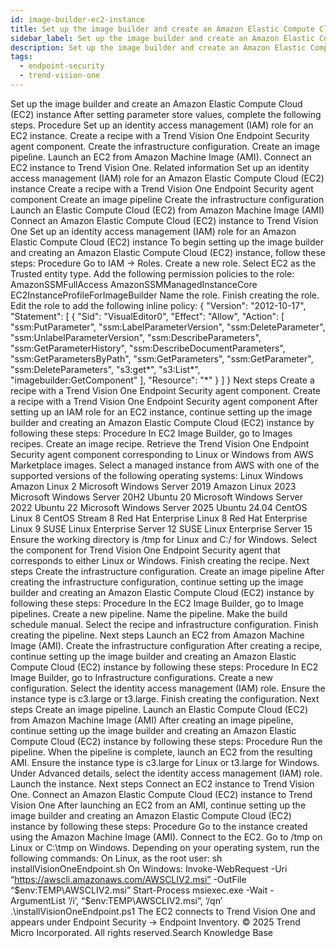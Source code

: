 ```yaml
---
id: image-builder-ec2-instance
title: Set up the image builder and create an Amazon Elastic Compute Cloud (EC2) instance
sidebar_label: Set up the image builder and create an Amazon Elastic Compute Cloud (EC2) instance
description: Set up the image builder and create an Amazon Elastic Compute Cloud (EC2) instance
tags:
  - endpoint-security
  - trend-vision-one
---
```


 Set up the image builder and create an Amazon Elastic Compute Cloud (EC2) instance After setting parameter store values, complete the following steps. Procedure Set up an identity access management (IAM) role for an EC2 instance. Create a recipe with a Trend Vision One Endpoint Security agent component. Create the infrastructure configuration. Create an image pipeline. Launch an EC2 from Amazon Machine Image (AMI). Connect an EC2 instance to Trend Vision One. Related information Set up an identity access management (IAM) role for an Amazon Elastic Compute Cloud (EC2) instance Create a recipe with a Trend Vision One Endpoint Security agent component Create an image pipeline Create the infrastructure configuration Launch an Elastic Compute Cloud (EC2) from Amazon Machine Image (AMI) Connect an Amazon Elastic Compute Cloud (EC2) instance to Trend Vision One Set up an identity access management (IAM) role for an Amazon Elastic Compute Cloud (EC2) instance To begin setting up the image builder and creating an Amazon Elastic Compute Cloud (EC2) instance, follow these steps: Procedure Go to IAM → Roles. Create a new role. Select EC2 as the Trusted entity type. Add the following permission policies to the role: AmazonSSMFullAccess AmazonSSMManagedInstanceCore EC2InstanceProfileForImageBuilder Name the role. Finish creating the role. Edit the role to add the following inline policy: { "Version": "2012-10-17", "Statement": [ { "Sid": "VisualEditor0", "Effect": "Allow", "Action": [ "ssm:PutParameter", "ssm:LabelParameterVersion", "ssm:DeleteParameter", "ssm:UnlabelParameterVersion", "ssm:DescribeParameters", "ssm:GetParameterHistory", "ssm:DescribeDocumentParameters", "ssm:GetParametersByPath", "ssm:GetParameters", "ssm:GetParameter", "ssm:DeleteParameters", "s3:get*", "s3:List*", "imagebuilder:GetComponent" ], "Resource": "*" } ] } Next steps Create a recipe with a Trend Vision One Endpoint Security agent component. Create a recipe with a Trend Vision One Endpoint Security agent component After setting up an IAM role for an EC2 instance, continue setting up the image builder and creating an Amazon Elastic Compute Cloud (EC2) instance by following these steps: Procedure In EC2 Image Builder, go to Images recipes. Create an image recipe. Retrieve the Trend Vision One Endpoint Security agent component corresponding to Linux or Windows from AWS Marketplace images. Select a managed instance from AWS with one of the supported versions of the following operating systems: Linux Windows Amazon Linux 2 Microsoft Windows Server 2019 Amazon Linux 2023 Microsoft Windows Server 20H2 Ubuntu 20 Microsoft Windows Server 2022 Ubuntu 22 Microsoft Windows Server 2025 Ubuntu 24.04 CentOS Linux 8 CentOS Stream 8 Red Hat Enterprise Linux 8 Red Hat Enterprise Linux 9 SUSE Linux Enterprise Server 12 SUSE Linux Enterprise Server 15 Ensure the working directory is /tmp for Linux and C:/ for Windows. Select the component for Trend Vision One Endpoint Security agent that corresponds to either Linux or Windows. Finish creating the recipe. Next steps Create the infrastructure configuration. Create an image pipeline After creating the infrastructure configuration, continue setting up the image builder and creating an Amazon Elastic Compute Cloud (EC2) instance by following these steps: Procedure In the EC2 Image Builder, go to Image pipelines. Create a new pipeline. Name the pipeline. Make the build schedule manual. Select the recipe and infrastructure configuration. Finish creating the pipeline. Next steps Launch an EC2 from Amazon Machine Image (AMI). Create the infrastructure configuration After creating a recipe, continue setting up the image builder and creating an Amazon Elastic Compute Cloud (EC2) instance by following these steps: Procedure In EC2 Image Builder, go to Infrastructure configurations. Create a new configuration. Select the identity access management (IAM) role. Ensure the instance type is c3.large or t3.large. Finish creating the configuration. Next steps Create an image pipeline. Launch an Elastic Compute Cloud (EC2) from Amazon Machine Image (AMI) After creating an image pipeline, continue setting up the image builder and creating an Amazon Elastic Compute Cloud (EC2) instance by following these steps: Procedure Run the pipeline. When the pipeline is complete, launch an EC2 from the resulting AMI. Ensure the instance type is c3.large for Linux or t3.large for Windows. Under Advanced details, select the identity access management (IAM) role. Launch the instance. Next steps Connect an EC2 instance to Trend Vision One. Connect an Amazon Elastic Compute Cloud (EC2) instance to Trend Vision One After launching an EC2 from an AMI, continue setting up the image builder and creating an Amazon Elastic Compute Cloud (EC2) instance by following these steps: Procedure Go to the instance created using the Amazon Machine Image (AMI). Connect to the EC2. Go to /tmp on Linux or C:\tmp on Windows. Depending on your operating system, run the following commands: On Linux, as the root user: sh installVisionOneEndpoint.sh On Windows: Invoke-WebRequest -Uri “https://awscli.amazonaws.com/AWSCLIV2.msi” -OutFile “$env:TEMP\AWSCLIV2.msi” Start-Process msiexec.exe -Wait -ArgumentList ‘/i’, “$env:TEMP\AWSCLIV2.msi”, ‘/qn’ .\installVisionOneEndpoint.ps1 The EC2 connects to Trend Vision One and appears under Endpoint Security → Endpoint Inventory. © 2025 Trend Micro Incorporated. All rights reserved.Search Knowledge Base